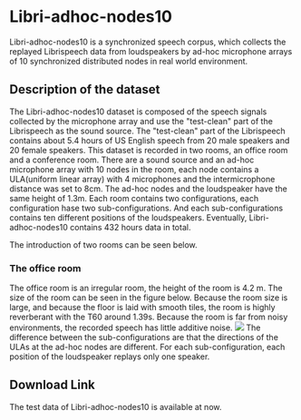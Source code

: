 # Libri-adhoc-nodes10
Libri-adhoc-nodes10 is a synchronized speech corpus, which collects the replayed Librispeech data from loudspeakers by ad-hoc microphone arrays of 10 synchronized distributed nodes in real world environment.
## Description of the dataset
The Libri-adhoc-nodes10 dataset is composed of the speech signals collected by the microphone array and use the "test-clean" part of the Librispeech as the sound source.  The "test-clean" part of the Librispeech contains about 5.4 hours of US English speech from 20 male speakers and 20 female speakers. This dataset is recorded in two rooms, an office room and a conference room. There are a sound source and an ad-hoc microphone array with 10 nodes in the room, each node contains a ULA(uniform linear array) with 4 microphones and the intermicrophone distance was set to 8cm. The ad-hoc nodes and the loudspeaker have the same height of 1.3m. Each room contains two configurations, each configuration hase two sub-configurations. And each sub-configurations contains ten different positions of the loudspeakers. Eventually, Libri-adhoc-nodes10 contains 432 hours data in total. 

The introduction of two rooms can be seen below.

### The office room
The office room is an irregular room, the height of the room is 4.2 m. The size of the room can be seen in the figure below. Because the room size is large, and because the floor is laid with smooth tiles, the room is highly reverberant with the T60 around 1.39s. Because the room is far from noisy environments, the recorded speech has little additive noise.
<img src="https://github.com/Liu-sp/Libri-adhoc-nodes10/blob/main/images/room1_1.png">
The difference between the sub-configurations are that the directions of the ULAs at the ad-hoc nodes are different. For each sub-configuration, each position of the loudspeaker replays only one speaker.  

## Download Link
The test data of Libri-adhoc-nodes10 is available at now.
